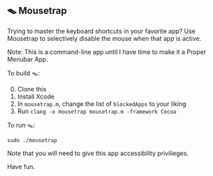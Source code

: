 ## 🪤 Mousetrap 

Trying to master the keyboard shortcuts in your favorite app?
Use Mousetrap to selectively disable the mouse when that app is active.

Note: This is a command-line app until I have time to make it a Proper Menubar App.

To build 🪤:

0. Clone this
1. Install Xcode
2. In `mousetrap.m`, change the list of `blockedApps` to your liking
3. Run `clang -o mousetrap mousetrap.m -framework Cocoa`


To run 🪤:

`sudo ./mousetrap`

Note that you will need to give this app accessibility privilieges.

Have fun.

